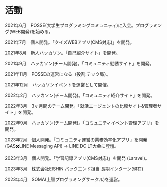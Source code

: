 # 活動

2021年6月　POSSE(大学生プログラミングコミュニティ)に入会。プログラミング(WEB開発)を始める。

2021年7月　個人開発。「クイズWEBアプリ(CMS対応)」を開発。

2021年8月　新人ハッカソン。「自己紹介サイト」を開発。

2021年9月　ハッカソン(チーム開発)。「コミュニティ勧誘サイト」を開発。

2021年11月　POSSEの運営になる（役割:テック局）。

2021年12月　ハッカソンイベントを運営として開催。

2022年2月　ハッカソン(チーム開発)。「コミュニティ紹介サイト」を開発。

2022年3月　3ヶ月間のチーム開発。「就活エージェントの比較サイト&管理者サイト」を開発。

2022年9月　ハッカソン(チーム開発)。「コミュニティイベント管理アプリ」を開発。

2023年2月　個人開発。「コミュニティ運営の業務効率化アプリ」を開発 (GAS✖️LINE Messaging API) → LINE DC LT大会に登壇。

2023年3月　個人開発。「学習記録アプリ(CMS対応)」を開発 (Laravel)。

2023年3月　株式会社EISHIN バックエンド担当 長期インターン(現在)

2023年4月　SOMA(上智プログラミングサークル)を運営。

